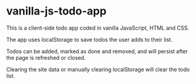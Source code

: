 # vanilla-js-todo-app

This is a client-side todo app coded in vanilla JavaScript, HTML and CSS.

The app uses localStorage to save todos the user adds to their list.

Todos can be added, marked as done and removed, and will persist after the page is refreshed or closed.

Clearing the site data or manually clearing localStorage will clear the todo list.
